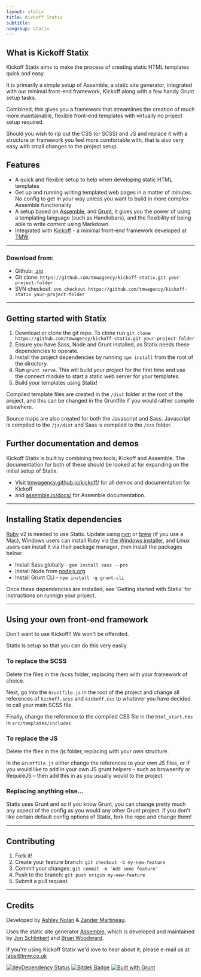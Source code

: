 ```yaml
---
layout: statix
title: Kickoff Statix
subtitle:
navgroup: statix
---
```

## What is Kickoff Statix

Kickoff Statix aims to make the process of creating static HTML templates quick and easy.

It is primarily a simple setup of Assemble, a static site generator, integrated with our minimal front-end framework, Kickoff along with a few handy Grunt setup tasks.

Combined, this gives you a framework that streamlines the creation of much more maintainable, flexible front-end templates with virtually no project setup required.

Should you wish to rip out the CSS (or SCSS) and JS and replace it with a structure or framework you feel more comfortable with, that is also very easy with small changes to the project setup.


## Features

* A quick and flexible setup to help when developing static HTML templates
* Get up and running writing templated web pages in a matter of minutes.  No config to get in your way unless you want to build in more complex Assemble functionality
* A setup based on [Assemble](http://assemble.io/), and [Grunt](http://gruntjs.com/), it gives you the power of using a templating language (such as Handlebars), and the flexibility of being able to write content using Markdown.
* Integrated with [Kickoff](http://tmwagency.github.io/kickoff/) - a minimal front-end framework developed at [TMW](http://www.tmw.co.uk/)

---

### Download from:

* Github: [.zip](https://github.com/tmwagency/kickoff-statix/archive/master.zip)
* Git clone: `https://github.com/tmwagency/kickoff-statix.git your-project-folder`
* SVN checkout: `svn checkout https://github.com/tmwagency/kickoff-statix your-project-folder`

---

## Getting started with Statix

1. Download or clone the git repo. To clone run `git clone https://github.com/tmwagency/kickoff-statix.git your-project-folder`
2. Ensure you have Sass, Node and Grunt installed, as Statix needs these dependencies to operate.
3. Install the project dependencies by running `npm install` from the root of the directory.
4. Run `grunt serve`.  This will build your project for the first time and use the connect module to start a static web server for your templates.
5. Build your templates using Statix!

Compiled template files are created in the `/dist` folder at the root of the project, and this can be changed in the Gruntfile if you would rather compile elsewhere.

Source maps are also created for both the Javascript and Sass. Javascript is compiled to the `/js/dist` and Sass is compiled to the `/css` folder.


## Further documentation and demos

Kickoff Statix is built by combining two tools; Kickoff and Assemble.  The documentation for both of these should be looked at for expanding on the initial setup of Statix.

*  Visit [tmwagency.github.io/kickoff/](http://tmwagency.github.io/kickoff/) for all demos and documentation for Kickoff
*  and [assemble.io/docs/](http://assemble.io/docs/) for Assemble documentation.

---

## Installing Statix dependencies

[Ruby](https://www.ruby-lang.org/en/) v2 is needed to use Statix. Update using [rvm](http://rvm.io/) or [brew](http://brew.sh) (if you use a Mac), Windows users can install Ruby via [the Windows installer](http://rubyinstaller.org/downloads/), and Linux users can install it via their package manager, then install the packages below:

* Install Sass globally - `gem install sass --pre`
* Install Node from [nodejs.org](http://nodejs.org/)
* Install Grunt CLI - `npm install -g grunt-cli`

Once these dependencies are installed, see 'Getting started with Statix' for instructions on runnign your project.

---

## Using your own front-end framework

Don't want to use Kickoff?  We won't be offended.

Statix is setup so that you can do this very easily.


### To replace the SCSS

Delete the files in the /scss folder, replacing them with your framework of choice.

Next, go into the `Gruntfile.js` in the root of the project and change all references of `kickoff.scss` and `kickoff.css` to whatever you have decided to call your main SCSS file.

Finally, change the reference to the compiled CSS file in the `html_start.hbs` in `src/templates/includes`

### To replace the JS

Delete the files in the /js folder, replacing with your own structure.

In the `Gruntfile.js` either change the references to your own JS files, or if you would like to add in your own JS grunt helpers – such as browserify or RequireJS – then add this in as you usually would to the project.

### Replacing anything else…

Statix uses Grunt and so if you know Grunt, you can change pretty much any aspect of the config as you would any other Grunt project.  If you don't like certain default config options of Statix, fork the repo and change them!


---

## Contributing

1. Fork it!
2. Create your feature branch: `git checkout -b my-new-feature`
3. Commit your changes: `git commit -m 'Add some feature'`
4. Push to the branch: `git push origin my-new-feature`
5. Submit a pull request

---

## Credits

Developed by [Ashley Nolan](https://github.com/AshNolan_) & [Zander Martineau](https://github.com/mrmartineau).

Uses the static site generator [Assemble](https://github.com/assemble/assemble), which is developed and maintained by [Jon Schlinkert](https://github.com/jonschlinkert) and [Brian Woodward](github/doowb).

If you're using Kickoff Statix we'd love to hear about it; please e-mail us at labs@tmw.co.uk

[![devDependency Status](https://david-dm.org/tmwagency/kickoff/dev-status.png)](https://david-dm.org/tmwagency/kickoff#info=devDependencies) [![Bitdeli Badge](https://d2weczhvl823v0.cloudfront.net/tmwagency/kickoff/trend.png)](https://bitdeli.com/free "Bitdeli Badge") [![Built with Grunt](https://cdn.gruntjs.com/builtwith.png)](http://gruntjs.com/)

